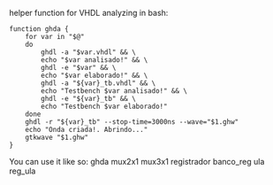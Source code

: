 helper function for VHDL analyzing in bash:

    function ghda {
        for var in "$@"
        do
            ghdl -a "$var.vhdl" && \
            echo "$var analisado!" && \
            ghdl -e "$var" && \
            echo "$var elaborado!" && \
            ghdl -a "${var}_tb.vhdl" && \
            echo "Testbench $var analisado!" && \
            ghdl -e "${var}_tb" && \
            echo "Testbench $var elaborado!"
        done
        ghdl -r "${var}_tb" --stop-time=3000ns --wave="$1.ghw"
        echo "Onda criada!. Abrindo..."
        gtkwave "$1.ghw"
    }

You can use it like so:
    ghda mux2x1 mux3x1 registrador banco_reg ula reg_ula